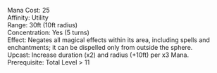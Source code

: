 Mana Cost: 25  
Affinity: Utility  
Range: 30ft (10ft radius)  
Concentration: Yes (5 turns)  
Effect: Negates all magical effects within its area, including spells and enchantments; it can be dispelled only from outside the sphere.  
Upcast: Increase duration (x2) and radius (+10ft) per x3 Mana.  
Prerequisite: Total Level > 11